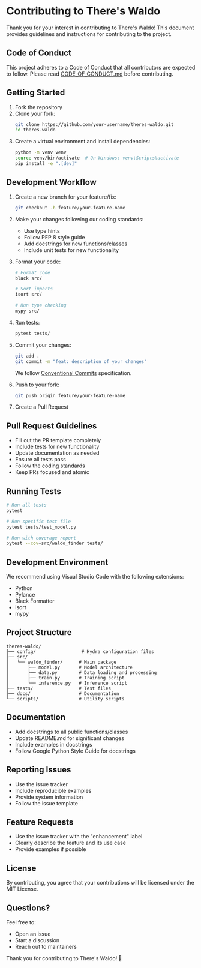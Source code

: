# Contributing to There's Waldo

Thank you for your interest in contributing to There's Waldo! This document provides guidelines and instructions for contributing to the project.

## Code of Conduct

This project adheres to a Code of Conduct that all contributors are expected to follow. Please read [CODE_OF_CONDUCT.md](CODE_OF_CONDUCT.md) before contributing.

## Getting Started

1. Fork the repository
2. Clone your fork:
   ```bash
   git clone https://github.com/your-username/theres-waldo.git
   cd theres-waldo
   ```
3. Create a virtual environment and install dependencies:
   ```bash
   python -m venv venv
   source venv/bin/activate  # On Windows: venv\Scripts\activate
   pip install -e ".[dev]"
   ```

## Development Workflow

1. Create a new branch for your feature/fix:
   ```bash
   git checkout -b feature/your-feature-name
   ```

2. Make your changes following our coding standards:
   - Use type hints
   - Follow PEP 8 style guide
   - Add docstrings for new functions/classes
   - Include unit tests for new functionality

3. Format your code:
   ```bash
   # Format code
   black src/

   # Sort imports
   isort src/

   # Run type checking
   mypy src/
   ```

4. Run tests:
   ```bash
   pytest tests/
   ```

5. Commit your changes:
   ```bash
   git add .
   git commit -m "feat: description of your changes"
   ```
   We follow [Conventional Commits](https://www.conventionalcommits.org/) specification.

6. Push to your fork:
   ```bash
   git push origin feature/your-feature-name
   ```

7. Create a Pull Request

## Pull Request Guidelines

- Fill out the PR template completely
- Include tests for new functionality
- Update documentation as needed
- Ensure all tests pass
- Follow the coding standards
- Keep PRs focused and atomic

## Running Tests

```bash
# Run all tests
pytest

# Run specific test file
pytest tests/test_model.py

# Run with coverage report
pytest --cov=src/waldo_finder tests/
```

## Development Environment

We recommend using Visual Studio Code with the following extensions:
- Python
- Pylance
- Black Formatter
- isort
- mypy

## Project Structure

```
theres-waldo/
├── config/                 # Hydra configuration files
├── src/
│   └── waldo_finder/      # Main package
│       ├── model.py       # Model architecture
│       ├── data.py        # Data loading and processing
│       ├── train.py       # Training script
│       └── inference.py   # Inference script
├── tests/                 # Test files
├── docs/                  # Documentation
└── scripts/               # Utility scripts
```

## Documentation

- Add docstrings to all public functions/classes
- Update README.md for significant changes
- Include examples in docstrings
- Follow Google Python Style Guide for docstrings

## Reporting Issues

- Use the issue tracker
- Include reproducible examples
- Provide system information
- Follow the issue template

## Feature Requests

- Use the issue tracker with the "enhancement" label
- Clearly describe the feature and its use case
- Provide examples if possible

## License

By contributing, you agree that your contributions will be licensed under the MIT License.

## Questions?

Feel free to:
- Open an issue
- Start a discussion
- Reach out to maintainers

Thank you for contributing to There's Waldo! 🎉
